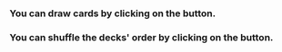 ### You can draw cards by clicking on the button.
### You can shuffle the decks' order by clicking on the button.
